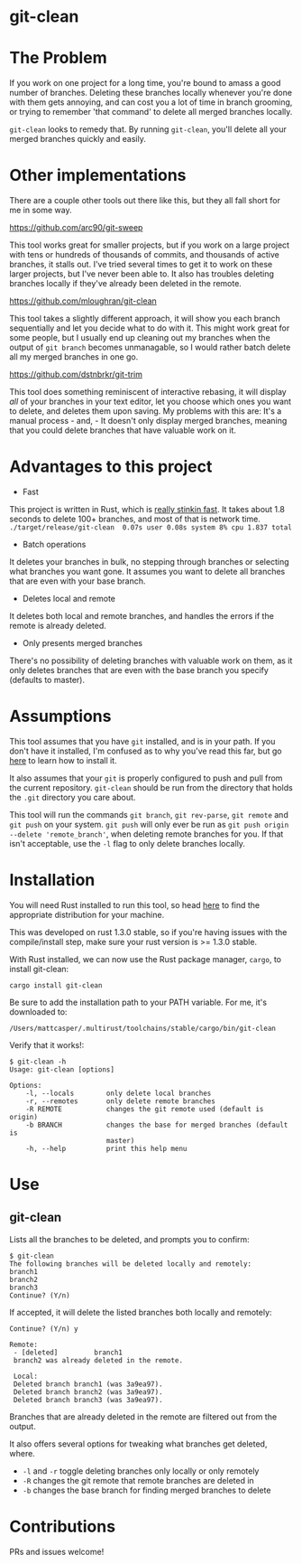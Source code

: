 git-clean
===========
# The Problem
If you work on one project for a long time, you're bound to amass a good number
of branches. Deleting these branches locally whenever you're done with them
gets annoying, and can cost you a lot of time in branch grooming, or trying to
remember 'that command' to delete all merged branches locally.

`git-clean` looks to remedy that. By running `git-clean`, you'll delete all
your merged branches quickly and easily.

# Other implementations
There are a couple other tools out there like this, but they all fall short for
me in some way.

https://github.com/arc90/git-sweep

This tool works great for smaller projects, but if you work on a large project
with tens or hundreds of thousands of commits, and thousands of active
branches, it stalls out. I've tried several times to get it to work on these
larger projects, but I've never been able to. It also has troubles deleting
branches locally if they've already been deleted in the remote.

https://github.com/mloughran/git-clean

This tool takes a slightly different approach, it will show you each branch
sequentially and let you decide what to do with it. This might work great for
some people, but I usually end up cleaning out my branches when the output of
`git branch` becomes unmanagable, so I would rather batch delete all my merged
branches in one go.

https://github.com/dstnbrkr/git-trim

This tool does something reminiscent of interactive rebasing, it will display
*all* of your branches in your text editor, let you choose which ones you want
to delete, and deletes them upon saving.  My problems with this are: It's a
manual process - and, - It doesn't only display merged branches, meaning that
you could delete branches that have valuable work on it.

# Advantages to this project
- Fast

This project is written in Rust, which is [really stinkin
fast](http://benchmarksgame.alioth.debian.org/u64q/rust.html). It takes about
1.8 seconds to delete 100+ branches, and most of that is network time.
`./target/release/git-clean  0.07s user 0.08s system 8% cpu 1.837 total`

- Batch operations

It deletes your branches in bulk, no stepping through branches or selecting
what branches you want gone. It assumes you want to delete all branches that
are even with your base branch.

- Deletes local and remote

It deletes both local and remote branches, and handles the errors if the remote
is already deleted.

- Only presents merged branches

There's no possibility of deleting branches with valuable work on them, as it
only deletes branches that are even with the base branch you specify (defaults
to master).

# Assumptions
This tool assumes that you have `git` installed, and is in your path. If you
don't have it installed, I'm confused as to why you've read this far, but go
[here](https://git-scm.com/book/en/v2/Getting-Started-Installing-Git) to learn
how to install it.

It also assumes that your `git` is properly configured to push and pull from
the current repository. `git-clean` should be run from the directory that
holds the `.git` directory you care about.

This tool will run the commands `git branch`, `git rev-parse`, `git remote` and
`git push` on your system. `git push` will only ever be run as `git push origin
--delete 'remote_branch'`, when deleting remote branches for you. If that isn't
acceptable, use the `-l` flag to only delete branches locally.

# Installation
You will need Rust installed to run this tool, so head
[here](https://www.rust-lang.org/downloads.html) to find the appropriate
distribution for your machine.

This was developed on rust 1.3.0 stable, so if you're having issues with the
compile/install step, make sure your rust version is >= 1.3.0 stable.

With Rust installed, we can now use the Rust package manager, `cargo`, to
install git-clean:
```shell
cargo install git-clean
```

Be sure to add the installation path to your PATH variable. For me, it's
downloaded to:
```
/Users/mattcasper/.multirust/toolchains/stable/cargo/bin/git-clean
```

Verify that it works!:
```shell
$ git-clean -h
Usage: git-clean [options]

Options:
    -l, --locals        only delete local branches
    -r, --remotes       only delete remote branches
    -R REMOTE           changes the git remote used (default is origin)
    -b BRANCH           changes the base for merged branches (default is
                        master)
    -h, --help          print this help menu

```

# Use
## git-clean
Lists all the branches to be deleted, and prompts you to confirm:
```shell
$ git-clean
The following branches will be deleted locally and remotely:
branch1
branch2
branch3
Continue? (Y/n)
```

If accepted, it will delete the listed branches both locally and remotely:
```shell
Continue? (Y/n) y

Remote:
 - [deleted]         branch1
 branch2 was already deleted in the remote.

 Local:
 Deleted branch branch1 (was 3a9ea97).
 Deleted branch branch2 (was 3a9ea97).
 Deleted branch branch3 (was 3a9ea97).
```
Branches that are already deleted in the remote are filtered out from the
output.

It also offers several options for tweaking what branches get deleted, where.

* `-l` and `-r` toggle deleting branches only locally or only remotely
* `-R` changes the git remote that remote branches are deleted in
* `-b` changes the base branch for finding merged branches to delete

# Contributions
PRs and issues welcome!
